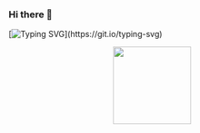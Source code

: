 ### Hi there 👋

<!--
**Olin66/Olin66** is a ✨ _special_ ✨ repository because its `README.md` (this file) appears on your GitHub profile.

Here are some ideas to get you started:

- 🔭 I’m currently working on ...
- 🌱 I’m currently learning ...
- 👯 I’m looking to collaborate on ...
- 🤔 I’m looking for help with ...
- 💬 Ask me about ...
- 📫 How to reach me: ...
- 😄 Pronouns: ...
- ⚡ Fun fact: ...
-->

[![Typing SVG](https://readme-typing-svg.herokuapp.com?lines=Hi+!++I'm+SnowCharm;Welcome+To+My+Github+!;Looking+Forward+To+Your+Advice+!)](https://git.io/typing-svg)

<div align="center"> <img height="137px" src="https://github-readme-stats.vercel.app/api?username=Olin66&hide_title=true&hide_border=true&show_icons=trueline_height=21&text_color=000&icon_color=000&bg_color=0,ea6161,ffc64d,fffc4d,52fa5a&theme=graywhite" /> </div>
